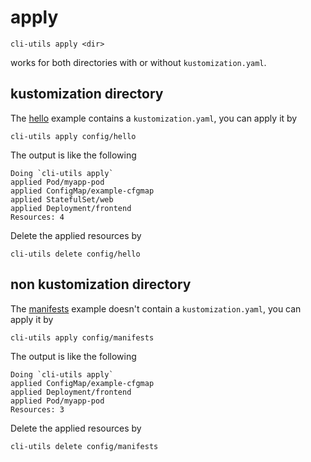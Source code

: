# apply

```
cli-utils apply <dir>
```
works for both directories with or without `kustomization.yaml`.

## kustomization directory

The [hello](../config/hello) example contains a `kustomization.yaml`, you can apply it by
```
cli-utils apply config/hello
```

The output is like the following
```
Doing `cli-utils apply`
applied Pod/myapp-pod
applied ConfigMap/example-cfgmap
applied StatefulSet/web
applied Deployment/frontend
Resources: 4
```

Delete the applied resources by
```
cli-utils delete config/hello
```

## non kustomization directory

The [manifests](../config/manifests) example doesn't contain a `kustomization.yaml`, you can apply it by
```
cli-utils apply config/manifests
```

The output is like the following

```
Doing `cli-utils apply`
applied ConfigMap/example-cfgmap
applied Deployment/frontend
applied Pod/myapp-pod
Resources: 3
```

Delete the applied resources by
```
cli-utils delete config/manifests
```
